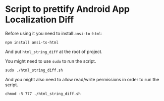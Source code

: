 # Script to prettify Android App Localization Diff

Before using it you need to install ```ansi-to-html```:

```
npm install ansi-to-html
```
And put `html_string_diff` at the root of project.


You might need to use `sudo` to run the script.
```
sudo ./html_string_diff.sh
```

And you might also need to allow read/write permissions in order to run the script. 
```
chmod -R 777 ./html_string_diff.sh
```
